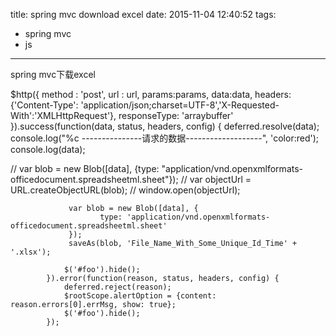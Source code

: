 title: spring mvc download excel
date: 2015-11-04 12:40:52
tags:
- spring mvc
- js
---
spring mvc下载excel
<!--more-->

$http({
				method : 'post',
				url : url,
				params:params,
				data:data,
				headers: {'Content-Type': 'application/json;charset=UTF-8','X-Requested-With':'XMLHttpRequest'},
				responseType: 'arraybuffer'
			}).success(function(data, status, headers, config) {
				deferred.resolve(data);
				console.log("%c ---------------请求的数据-------------------", 'color:red');
				console.log(data);
				
//				 var blob = new Blob([data], {type: "application/vnd.openxmlformats-officedocument.spreadsheetml.sheet"});
//				 var objectUrl = URL.createObjectURL(blob);
//				 window.open(objectUrl);
				
				 var blob = new Blob([data], {
				        type: 'application/vnd.openxmlformats-officedocument.spreadsheetml.sheet'
				 });
				 saveAs(blob, 'File_Name_With_Some_Unique_Id_Time' + '.xlsx');
				
				$('#foo').hide();
			}).error(function(reason, status, headers, config) {
				deferred.reject(reason);
                $rootScope.alertOption = {content: reason.errors[0].errMsg, show: true};
                $('#foo').hide();
			});